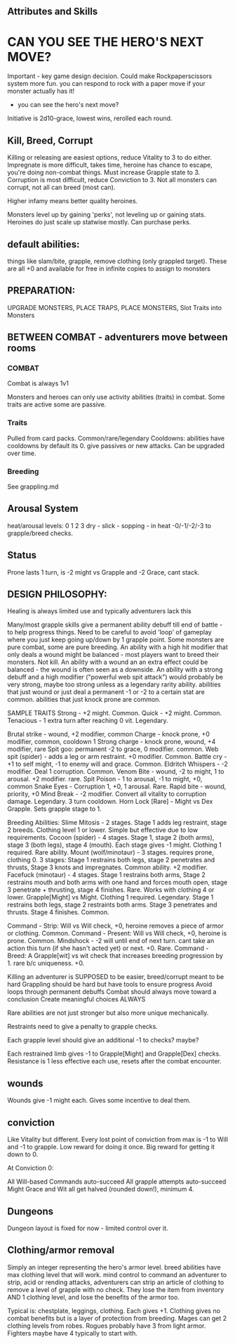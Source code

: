 ## Attributes and Skills

# **CAN YOU SEE THE HERO'S NEXT MOVE?**
Important - key game design decision. Could make Rockpaperscissors system more fun. you can respond to rock with a paper move if your monster actually has it!
- you can see the hero's next move?

Initiative is 2d10-grace, lowest wins, rerolled each round.


## Kill, Breed, Corrupt
Killing or releasing are easiest options, reduce Vitality to 3 to do either.
Impregnate is more difficult, takes time, heroine has chance to escape, you're doing non-combat things. Must increase Grapple state to 3.
Corruption is most difficult, reduce Conviction to 3. Not all monsters can corrupt, not all can breed (most can).

Higher infamy means better quality heroines.

Monsters level up by gaining 'perks', not leveling up or gaining stats. Heroines do just scale up statwise mostly. Can purchase perks. 

## default abilities:

things like slam/bite, grapple, remove clothing (only grappled target). These are all +0 and available for free in infinite copies to assign to monsters

## PREPARATION: 
UPGRADE MONSTERS, PLACE TRAPS, PLACE MONSTERS, Slot Traits into Monsters

## BETWEEN COMBAT - adventurers move between rooms

### COMBAT

Combat is always 1v1

Monsters and heroes can only use activity abilities (traits) in combat. Some traits are active some are passive.

### Traits

Pulled from card packs. 
Common/rare/legendary
Cooldowns: abilities have cooldowns by default its 0.
give passives or new attacks.
Can be upgraded over time.

### Breeding

See grappling.md

## Arousal System

heat/arousal levels:
0 1 2 3
dry - slick - sopping - in heat
-0/-1/-2/-3 to grapple/breed checks.


## Status
Prone lasts 1 turn, is -2 might vs Grapple and -2 Grace, cant stack.

## DESIGN PHILOSOPHY:

Healing is always limited use and typically adventurers lack this

Many/most grapple skills give a permanent ability debuff till end of battle - to help progress things.
Need to be careful to avoid 'loop' of gameplay where you just keep going up/down by 1 grapple point. 
Some monsters are pure combat, some are pure breeding.
An ability with a high hit modifier that only deals a wound might be balanced - most players want to breed their monsters. Not kill.
An ability with a wound an an extra effect could be balanced - the wound is often seen as a downside.
An ability with a strong debuff and a high modifier ("powerful web spit attack") would probably be very strong, maybe too strong unless as a legendary rarity ability.
abilities that just wound or just deal a permanent -1 or -2 to a certain stat are common.
abilities that just knock prone are common.

SAMPLE TRAITS
Strong - +2 might. Common.
Quick - +2 might. Common.
Tenacious - 1 extra turn after reaching 0 vit. Legendary.

Brutal strike - wound, +2 modifier, common
Charge - knock prone, +0 modifier, common, cooldown 1
Strong charge - knock prone, wound, +4 modifier, rare
Spit goo: permanent -2 to grace, 0 modifier. common.
Web spit (spider) - adds a leg or arm restraint. +0 modifier. Common. 
Battle cry - +1 to self might, -1 to enemy will and grace. Common.
Eldritch Whispers - -2 modifier. Deal 1 corruption. Common.
Venom Bite - wound, -2 to might, 1 to arousal. +2 modifier. rare.
Spit Poison - 1 to arousal, -1 to might, +0, common
Snake Eyes - Corruption 1, +0, 1 arousal. Rare.
Rapid bite - wound, priority, +0
Mind Break - -2 modifier. Convert all vitality to corruption damage. Legendary. 3 turn cooldown.
Horn Lock [Rare] - Might vs Dex Grapple. Sets grapple stage to 1. 

Breeding Abilities:
Slime Mitosis - 2 stages. Stage 1 adds leg restraint, stage 2 breeds. Clothing level 1 or lower. Simple but effective due to low requirements.
Cocoon (spider) - 4 stages. Stage 1, stage 2 (both arms), stage 3 (both legs), stage 4 (mouth). Each stage gives -1 might. Clothing 1 required. Rare ability. 
Mount (wolf/minotaur) - 3 stages. requires prone, clothing 0. 3 stages: Stage 1 restrains both legs, stage 2 penetrates and thrusts, Stage 3 knots and impregnates. Common ability. +2 modifier.
Facefuck (minotaur) - 4 stages. Stage 1 restrains both arms, Stage 2 restrains mouth and both arms with one hand and forces mouth open, stage 3 penetrate + thrusting, stage 4 finishes. Rare. Works with clothing 4 or lower.
Grapple[Might] vs Might. Clothing 1 required. Legendary. Stage 1 restrains both legs, stage 2 restraints both arms. Stage 3 penetrates and thrusts. Stage 4 finishes. Common.

Command - Strip: Will vs Will check, +0, heroine removes a piece of armor or clothing. Common.
Command - Present: Will vs Will check, +0, heroine is prone. Common.
Mindshock - -2 will until end of next turn. cant take an action this turn (if she hasn't acted yet) or next. +0. Rare.
Command - Breed: A Grapple[wit] vs wit check that increases breeding progression by 1. rare b/c uniqueness. +0.

Killing an adventurer is SUPPOSED to be easier, breed/corrupt meant to be hard
Grappling should be hard but have tools to ensure progress
Avoid loops through permanent debuffs
Combat should always move toward a conclusion
Create meaningful choices ALWAYS

Rare abilities are not just stronger but also more unique mechanically.

Restraints need to give a penalty to grapple checks. 

Each grapple level should give an additional -1 to checks? maybe?

Each restrained limb gives -1 to Grapple[Might] and Grapple[Dex] checks.
Resistance is 1 less effective each use, resets after the combat encounter.

## wounds

Wounds give -1 might each. Gives some incentive to deal them.


## conviction

Like Vitality but different. 
Every lost point of conviction from max is -1 to Will and -1 to grapple. Low reward for doing it once. Big reward for getting it down to 0. 

At Conviction 0:

All Will-based Commands auto-succeed
All grapple attempts auto-succeed
Might Grace and Wit all get halved (rounded down!), minimum 4. 

## Dungeons

Dungeon layout is fixed for now - limited control over it.

## Clothing/armor removal

Simply an integer representing the hero's armor level.
breed abilities have max clothing level that will work.
mind control to command an adventurer to strip, acid or rending attacks, 
adventurers can strip an article of clothing to remove a level of grapple with no check. They lose the item from inventory AND 1 clothing level,
and lose the benefits of the armor too.

Typical is: chestplate, leggings, clothing. Each gives +1. Clothing gives no combat benefits but is a layer of protection from breeding.
Mages can get 2 clothing levels from robes.
Rogues probably have 3 from light armor.
Fighters maybe have 4 typically to start with.
